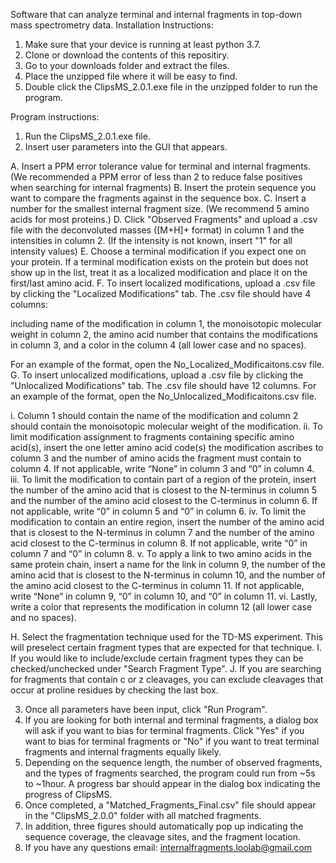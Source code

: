 Software that can analyze terminal and internal fragments in top-down mass spectrometry data.
Installation Instructions:
1.	Make sure that your device is running at least python 3.7.
2.	Clone or download the contents of this repositiry.
3.	Go to your downloads folder and extract the files.
4.	Place the unzipped file where it will be easy to find.
5.	Double click the ClipsMS_2.0.1.exe file in the unzipped folder to run the program.
   
Program instructions:
1.	Run the ClipsMS_2.0.1.exe file.
2.	Insert user parameters into the GUI that appears. 

A. Insert a PPM error tolerance value for terminal and internal fragments. (We recommended a PPM error of less than 2 to reduce false positives when searching for internal fragments)
B. Insert the protein sequence you want to compare the fragments against in the sequence box.
C. Insert a number for the smallest internal fragment size. (We recommend 5 amino acids for most proteins.) 
D. Click "Observed Fragments" and upload a .csv file with the deconvoluted masses ([M+H]+ format) in column 1 and the intensities in column 2. (If the intensity is not known, insert "1" for all intensity values) 
E. Choose a terminal modification if you expect one on your protein. If a terminal modification exists on the protein but does not show up in the list, treat it as a localized modification and place it on the first/last amino acid. 
F. To insert localized modifications, upload a .csv file by clicking the "Localized Modifications" tab. The .csv file should have 4 columns:

including name of the modification in column 1, 
the monoisotopic molecular weight in column 2, 
the amino acid number that contains the modifications in column 3, 
and a color in the column 4 (all lower case and no spaces). 

For an example of the format, open the No_Localized_Modificaitons.csv file.
G. To insert unlocalized modifications, upload a .csv file by clicking the "Unlocalized Modifications" tab. The .csv file should have 12 columns. For an example of the format, open the No_Unlocalized_Modificaitons.csv file.

i. Column 1 should contain the name of the modification and column 2 should contain the monoisotopic molecular weight of the modification. 
ii. To limit modification assignment to fragments containing specific amino acid(s), insert the one letter amino acid code(s) the modification ascribes to column 3 and the number of amino acids the fragment must contain to column 4. If not applicable, write “None” in column 3 and “0” in column 4.
iii. To limit the modification to contain part of a region of the protein, insert the number of the amino acid that is closest to the N-terminus in column 5 and the number of the amino acid closest to the C-terminus in column 6. If not applicable, write “0” in column 5 and “0” in column 6. 
iv. To limit the modification to contain an entire region, insert the number of the amino acid that is closest to the N-terminus in column 7 and the number of the amino acid closest to the C-terminus in column 8. If not applicable, write “0” in column 7 and “0” in column 8. 
v. To apply a link to two amino acids in the same protein chain, insert a name for the link in column 9, the number of the amino acid that is closest to the N-terminus in column 10, and the number of the amino acid closest to the C-terminus in column 11. If not applicable, write “None” in column 9, “0” in column 10, and “0” in column 11.
vi. Lastly, write a color that represents the modification in column 12 (all lower case and no spaces).

H. Select the fragmentation technique used for the TD-MS experiment. This will preselect certain fragment types that are expected for that technique. 
I. If you would like to include/exclude certain fragment types they can be checked/unchecked under "Search Fragment Type". 
J. If you are searching for fragments that contain c or z cleavages, you can exclude cleavages that occur at proline residues by checking the last box.

3.	Once all parameters have been input, click "Run Program".
4.	If you are looking for both internal and terminal fragments, a dialog box will ask if you want to bias for terminal fragments. Click "Yes" if you want to bias for terminal fragments or "No" if you want to treat terminal fragments and internal fragments equally likely.
5.	Depending on the sequence length, the number of observed fragments, and the types of fragments searched, the program could run from ~5s to ~1hour. A progress bar should appear in the dialog box indicating the progress of ClipsMS.
6.	Once completed, a "Matched_Fragments_Final.csv" file should appear in the "ClipsMS_2.0.0" folder with all matched fragments.
7.	In addition, three figures should automatically pop up indicating the sequence coverage, the cleavage sites, and the fragment location. 
8.	If you have any questions email: internalfragments.loolab@gmail.com

